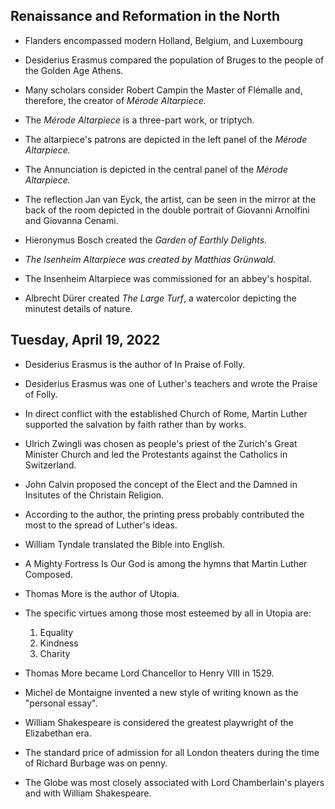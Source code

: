 ## Renaissance and Reformation in the North

* Flanders encompassed modern Holland, Belgium, and Luxembourg

* Desiderius Erasmus compared the population of Bruges to the people of the Golden Age Athens.

* Many scholars consider Robert Campin the Master of Flémalle and, therefore, the creator of *Mérode Altarpiece.*

* The *Mérode Altarpiece* is a three-part work, or triptych.

* The altarpiece's patrons are depicted in the left panel of the *Mérode Altarpiece.*

* The Annunciation is depicted in the central panel of the *Mérode Altarpiece.*

* The reflection Jan van Eyck, the artist, can be seen in the mirror at the back of the room depicted in the double portrait of Giovanni Arnolfini and Giovanna Cenami.

* Hieronymus Bosch created the *Garden of Earthly Delights.*

* *The Isenheim Altarpiece was created by Matthias Grünwald.*

* The Insenheim Altarpiece was commissioned for an abbey's hospital.

* Albrecht Dürer created *The Large Turf*, a watercolor depicting the minutest details of nature.

## Tuesday, April 19, 2022

* Desiderius Erasmus is the author of In Praise of Folly.

* Desiderius Erasmus was one of Luther's teachers and wrote the Praise of Folly.

* In direct conflict with the established Church of Rome, Martin Luther supported the salvation by faith rather than by works.

* Ulrich Zwingli was chosen as people's priest of the Zurich's Great Minister Church and led the Protestants against the Catholics in Switzerland.

* John Calvin proposed the concept of the Elect and the Damned in Insitutes of the Christain Religion.

* According to the author, the printing press probably contributed the most to the spread of Luther's ideas.

* William Tyndale translated the Bible into English.

* A Mighty Fortress Is Our God is among the hymns that Martin Luther Composed.

* Thomas More is the author of Utopia.

* The specific virtues among those most esteemed by all in Utopia are:
  1. Equality
  2. Kindness
  3. Charity

* Thomas More became Lord Chancellor to Henry VIII in 1529.

* Michel de Montaigne invented a new style of writing known as the "personal essay".

* William Shakespeare is considered the greatest playwright of the Elizabethan era.

* The standard price of admission for all London theaters during the time of Richard Burbage was on penny.

* The Globe was most closely associated with Lord Chamberlain's players and with William Shakespeare.
